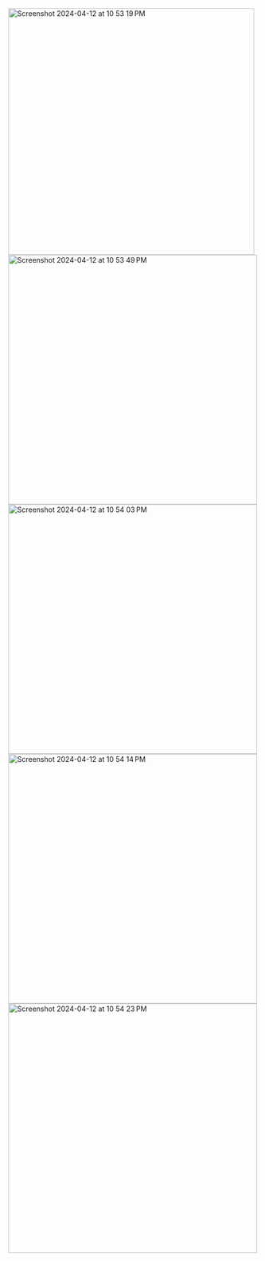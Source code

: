 <img width="494" alt="Screenshot 2024-04-12 at 10 53 19 PM" src="https://github.com/mskunal07/wad-assignments/assets/121332158/de6cf67b-e87c-4014-b467-3496ebfa8f54">
<img width="500" alt="Screenshot 2024-04-12 at 10 53 49 PM" src="https://github.com/mskunal07/wad-assignments/assets/121332158/1cd031de-d132-4d6b-b6e6-b9072e584497">
<img width="500" alt="Screenshot 2024-04-12 at 10 54 03 PM" src="https://github.com/mskunal07/wad-assignments/assets/121332158/5dabea50-da42-4bd6-906c-556aa67ba1a8">
<img width="500" alt="Screenshot 2024-04-12 at 10 54 14 PM" src="https://github.com/mskunal07/wad-assignments/assets/121332158/86aecf7f-ce71-4db3-ae3e-470ed322b374">
<img width="500" alt="Screenshot 2024-04-12 at 10 54 23 PM" src="https://github.com/mskunal07/wad-assignments/assets/121332158/91cdcca4-028a-41ce-a720-af42bfcd64e0">
